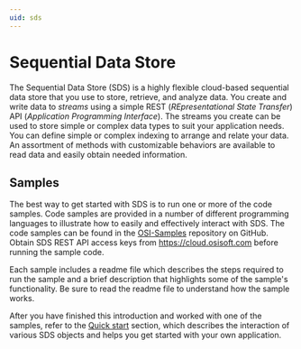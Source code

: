 ```yaml
---
uid: sds
---
```


# Sequential Data Store

The Sequential Data Store (SDS) is a highly flexible cloud-based sequential data store that you use to store, 
retrieve, and analyze data. You 
create and write data to *streams* using a simple REST (*REpresentational State Transfer*) API (*Application 
Programming Interface*). The streams you create can be used to store simple or complex data types to suit 
your application needs. You can define simple or complex indexing to arrange and relate your data. An assortment 
of methods with customizable behaviors are available to read data and easily obtain needed information.

Samples
------------

The best way to get started with SDS is to run one or more of the code samples. Code samples are 
provided in a number of different programming languages to illustrate how to easily and effectively 
interact with SDS. The code samples can be found in the [OSI-Samples](https://github.com/osisoft/OSI-Samples) repository on GitHub. Obtain SDS 
REST API access keys from https://cloud.osisoft.com before running the sample code.

Each sample includes a readme file which describes the steps required to run the sample and a brief description 
that highlights some of the sample's functionality. Be sure to read the readme file to understand 
how the sample works.

After you have finished this introduction and worked with one of the samples, refer to 
the [Quick start](xref:sdsQuickStart#sds-quick-start) section, which describes the interaction of 
various SDS objects and helps you get started with your own application.

